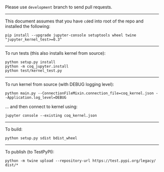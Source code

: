 Please use `development` branch to send pull requests.

---

This document assumes that you have `cd`ed into root of the repo and installed the following:

    pip install --upgrade jupyter-console setuptools wheel twine "jupyter_kernel_test>=0.3"

---

To run tests (this also installs kernel from source):

    python setup.py install
    python -m coq_jupyter.install
    python test/kernel_test.py

---

To run kernel from source (with DEBUG logging level):

    python main.py --ConnectionFileMixin.connection_file=coq_kernel.json --Application.log_level=DEBUG

... and then connect to kernel using:

    jupyter console --existing coq_kernel.json

---

To build:

    python setup.py sdist bdist_wheel

---

To publish (to TestPyPI):

    python -m twine upload --repository-url https://test.pypi.org/legacy/ dist/*
